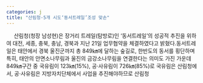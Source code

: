 ```yaml
---
categories: j
title: "산림청·5개 시도‘동서트레일’조성 맞손"
---
```

&nbsp;&nbsp;&nbsp;&nbsp; 산림청(청장 남성현)은 장거리 트레일(탐방로)인 ‘동서트레일’의 성공적 추진을 위하여 대전, 세종, 충북, 충남, 경북과 지난 21일 업무협약을 체결하였다고 밝혔다.동서트레일은 태안에서 경북 울진군까지 총 849㎞에 달하는 숲길로, 한반도의 동서를 횡단하며 특히, 태안의 안면소나무림과 울진의 금강소나무림을 연결한다는 의미도 가진 가운데 849㎞구간 중 국유림이 123㎞(15%), 공·사유림이 726㎞(85%)로 국유림은 산림청에서, 공·사유림은 지방자치단체에서 사업을 추진해야하므로 산림청